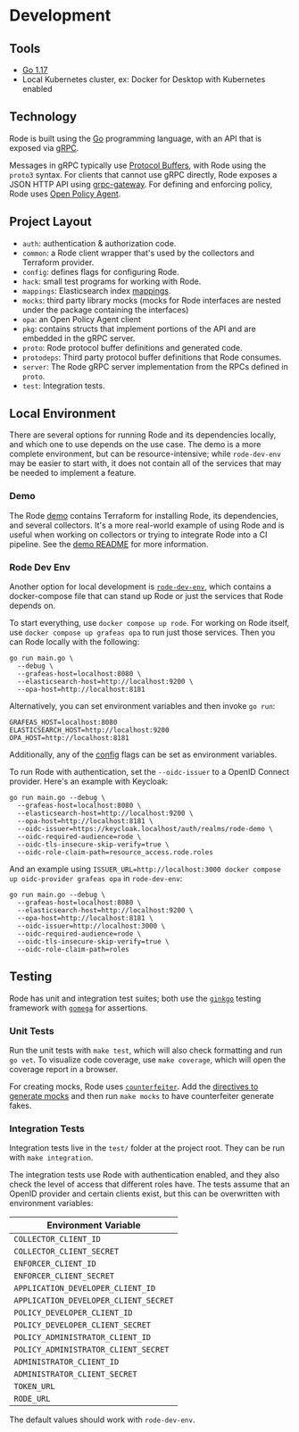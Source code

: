 # Development

## Tools

- [Go 1.17](https://golang.org/dl/)
- Local Kubernetes cluster, ex: Docker for Desktop with Kubernetes enabled  

## Technology

Rode is built using the [Go](https://golang.org/) programming language, with an API that is exposed via [gRPC](https://grpc.io/).

Messages in gRPC typically use [Protocol Buffers](https://developers.google.com/protocol-buffers/docs/proto3), with Rode using
the `proto3` syntax. For clients that cannot use gRPC directly, Rode exposes a JSON HTTP API using 
[grpc-gateway](https://github.com/grpc-ecosystem/grpc-gateway). For defining and enforcing policy, Rode uses [Open Policy Agent](https://www.openpolicyagent.org/docs/latest/).

## Project Layout

- `auth`: authentication & authorization code.
- `common`: a Rode client wrapper that's used by the collectors and Terraform provider. 
- `config`: defines flags for configuring Rode.
- `hack`: small test programs for working with Rode.
- `mappings`: Elasticsearch index [mappings](https://www.elastic.co/guide/en/elasticsearch/reference/current/explicit-mapping.html).
- `mocks`: third party library mocks (mocks for Rode interfaces are nested under the package containing the interfaces)
- `opa`: an Open Policy Agent client
- `pkg`: contains structs that implement portions of the API and are embedded in the gRPC server.
- `proto`: Rode protocol buffer definitions and generated code.
- `protodeps`: Third party protocol buffer definitions that Rode consumes. 
- `server`: The Rode gRPC server implementation from the RPCs defined in `proto`.  
- `test`: Integration tests.

## Local Environment

There are several options for running Rode and its dependencies locally, and which one to use depends on the use case. The demo
is a more complete environment, but can be resource-intensive; while `rode-dev-env` may be easier to start with, it does 
not contain all of the services that may be needed to implement a feature. 

### Demo

The Rode [demo](https://github.com/rode/demo) contains Terraform for installing Rode, its dependencies, and several collectors. 
It's a more real-world example of using Rode and is useful when working on collectors or trying to integrate Rode into
a CI pipeline. See the [demo README](https://github.com/rode/demo#usage) for more information. 

### Rode Dev Env

Another option for local development is [`rode-dev-env`](https://github.com/rode/rode-dev-env), which contains a 
docker-compose file that can stand up Rode or just the services that Rode depends on. 

To start everything, use `docker compose up rode`. For working on Rode itself, use `docker compose up grafeas opa` to run
just those services. Then you can Rode locally with the following:

```shell
go run main.go \
  --debug \
  --grafeas-host=localhost:8080 \
  --elasticsearch-host=http://localhost:9200 \
  --opa-host=http://localhost:8181
```

Alternatively, you can set environment variables and then invoke `go run`:

```shell
GRAFEAS_HOST=localhost:8080
ELASTICSEARCH_HOST=http://localhost:9200
OPA_HOST=http://localhost:8181
```

Additionally, any of the [config](../config/config.go) flags can be set as environment variables.

To run Rode with authentication, set the `--oidc-issuer` to a OpenID Connect provider. Here's an example with Keycloak: 

```shell
go run main.go --debug \
  --grafeas-host=localhost:8080 \
  --elasticsearch-host=http://localhost:9200 \
  --opa-host=http://localhost:8181 \
  --oidc-issuer=https://keycloak.localhost/auth/realms/rode-demo \
  --oidc-required-audience=rode \
  --oidc-tls-insecure-skip-verify=true \
  --oidc-role-claim-path=resource_access.rode.roles
```

And an example using `ISSUER_URL=http://localhost:3000 docker compose up oidc-provider grafeas opa` in `rode-dev-env`:

```shell
go run main.go --debug \
  --grafeas-host=localhost:8080 \
  --elasticsearch-host=http://localhost:9200 \
  --opa-host=http://localhost:8181 \
  --oidc-issuer=http://localhost:3000 \
  --oidc-required-audience=rode \
  --oidc-tls-insecure-skip-verify=true \
  --oidc-role-claim-path=roles
```

## Testing

Rode has unit and integration test suites; both use the [`ginkgo`](https://github.com/onsi/ginkgo) testing framework 
with [`gomega`](https://github.com/onsi/gomega) for assertions.

### Unit Tests

Run the unit tests with `make test`, which will also check formatting and run `go vet`. To visualize code coverage,
use `make coverage`, which will open the coverage report in a browser. 

For creating mocks, Rode uses [`counterfeiter`](https://github.com/maxbrunsfeld/counterfeiter). 
Add the [directives to generate mocks](https://github.com/maxbrunsfeld/counterfeiter#step-2a---add-gogenerate-directives)
and then run `make mocks` to have counterfeiter generate fakes. 

### Integration Tests

Integration tests live in the `test/` folder at the project root. They can be run with `make integration`. 

The integration tests use Rode with authentication enabled, and they also check the level of access that different roles
have. The tests assume that an OpenID provider and certain clients exist, but this can be overwritten with environment 
variables:

| Environment Variable                  |
|---------------------------------------|
| `COLLECTOR_CLIENT_ID`                 |
| `COLLECTOR_CLIENT_SECRET`             |
| `ENFORCER_CLIENT_ID`                  |
| `ENFORCER_CLIENT_SECRET`              |
| `APPLICATION_DEVELOPER_CLIENT_ID`     |
| `APPLICATION_DEVELOPER_CLIENT_SECRET` |
| `POLICY_DEVELOPER_CLIENT_ID`          |
| `POLICY_DEVELOPER_CLIENT_SECRET`      |
| `POLICY_ADMINISTRATOR_CLIENT_ID`      |
| `POLICY_ADMINISTRATOR_CLIENT_SECRET`  |
| `ADMINISTRATOR_CLIENT_ID`             |
| `ADMINISTRATOR_CLIENT_SECRET`         |
| `TOKEN_URL`                           |
| `RODE_URL`                            |

The default values should work with `rode-dev-env`. 